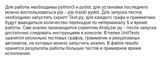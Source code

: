 Для работы необходимы python3 и pydot; для установки последнего можно воспользоваться pip - pip install pydot.
Для запуска тестов необходимо запустить скрипт Test.py; для каждого графа и грамматики будут выводиться количество переходов по нетерминалу S и время работы.
Сам анализ производится скриптом Analyzer.py - после запуска достаточно следовать инструкциям в консоли.
В папке UnitTests хранятся несколько тестовых графов, грамматик и рекурсивных автоматов, на которых можно запустить анализ.
В файле results хранятся результаты работы больших тестов и примерное время исполнения.
